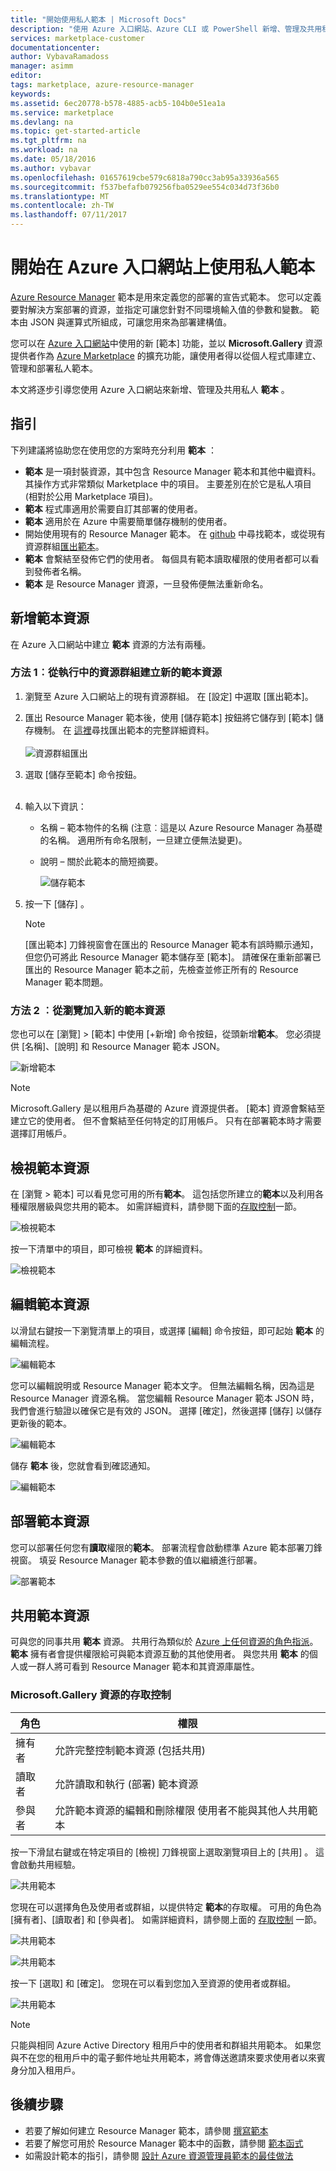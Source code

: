 ```yaml
---
title: "開始使用私人範本 | Microsoft Docs"
description: "使用 Azure 入口網站、Azure CLI 或 PowerShell 新增、管理及共用私人範本。"
services: marketplace-customer
documentationcenter: 
author: VybavaRamadoss
manager: asimm
editor: 
tags: marketplace, azure-resource-manager
keywords: 
ms.assetid: 6ec20778-b578-4885-acb5-104b0e51ea1a
ms.service: marketplace
ms.devlang: na
ms.topic: get-started-article
ms.tgt_pltfrm: na
ms.workload: na
ms.date: 05/18/2016
ms.author: vybavar
ms.openlocfilehash: 01657619cbe579c6818a790cc3ab95a33936a565
ms.sourcegitcommit: f537befafb079256fba0529ee554c034d73f36b0
ms.translationtype: MT
ms.contentlocale: zh-TW
ms.lasthandoff: 07/11/2017
---
```

# <a name="get-started-with-private-templates-on-the-azure-portal"></a>開始在 Azure 入口網站上使用私人範本
[Azure Resource Manager](../azure-resource-manager/resource-group-authoring-templates.md) 範本是用來定義您的部署的宣告式範本。 您可以定義要對解決方案部署的資源，並指定可讓您針對不同環境輸入值的參數和變數。 範本由 JSON 與運算式所組成，可讓您用來為部署建構值。

您可以在 [Azure 入口網站](https://portal.azure.com)中使用的新 [範本] 功能，並以 **Microsoft.Gallery** 資源提供者作為 [Azure Marketplace](https://azure.microsoft.com/marketplace/) 的擴充功能，讓使用者得以從個人程式庫建立、管理和部署私人範本。

本文將逐步引導您使用 Azure 入口網站來新增、管理及共用私人 **範本** 。

## <a name="guidance"></a>指引
下列建議將協助您在使用您的方案時充分利用 **範本** ：

* **範本** 是一項封裝資源，其中包含 Resource Manager 範本和其他中繼資料。 其操作方式非常類似 Marketplace 中的項目。 主要差別在於它是私人項目 (相對於公用 Marketplace 項目)。
* **範本** 程式庫適用於需要自訂其部署的使用者。
* **範本** 適用於在 Azure 中需要簡單儲存機制的使用者。
* 開始使用現有的 Resource Manager 範本。 在 [github](https://github.com/Azure/azure-quickstart-templates) 中尋找範本，或從現有資源群組[匯出範本](../azure-resource-manager/resource-manager-export-template.md)。
* **範本** 會繫結至發佈它們的使用者。 每個具有範本讀取權限的使用者都可以看到發佈者名稱。
* **範本** 是 Resource Manager 資源，一旦發佈便無法重新命名。

## <a name="add-a-template-resource"></a>新增範本資源
在 Azure 入口網站中建立 **範本** 資源的方法有兩種。

### <a name="method-1--create-a-new-template-resource-from-a-running-resource-group"></a>方法 1︰從執行中的資源群組建立新的範本資源
1. 瀏覽至 Azure 入口網站上的現有資源群組。 在 [設定] 中選取 [匯出範本]。
2. 匯出 Resource Manager 範本後，使用 [儲存範本] 按鈕將它儲存到 [範本] 儲存機制。 在 [這裡](../azure-resource-manager/resource-manager-export-template.md)尋找匯出範本的完整詳細資料。
   <br /><br />
   ![資源群組匯出](media/rg-export-portal1.PNG)  <br />
3. 選取 [儲存至範本]  命令按鈕。
   <br /><br />
4. 輸入以下資訊：
   
   * 名稱 – 範本物件的名稱 (注意︰這是以 Azure Resource Manager 為基礎的名稱。 適用所有命名限制，一旦建立便無法變更)。
   * 說明 – 關於此範本的簡短摘要。
     
     ![儲存範本](media/save-template-portal1.PNG)  <br />
5. 按一下 [儲存] 。
   
   > [!NOTE]
   > [匯出範本] 刀鋒視窗會在匯出的 Resource Manager 範本有誤時顯示通知，但您仍可將此 Resource Manager 範本儲存至 [範本]。 請確保在重新部署已匯出的 Resource Manager 範本之前，先檢查並修正所有的 Resource Manager 範本問題。
   > 
   > 

### <a name="method-2--add-a-new-template-resource-from-browse"></a>方法 2 ︰從瀏覽加入新的範本資源
您也可以在 [瀏覽] > [範本] 中使用 [+新增] 命令按鈕，從頭新增**範本**。 您必須提供 [名稱]、[說明] 和 Resource Manager 範本 JSON。

![新增範本](media/add-template-portal1.PNG)  <br />

> [!NOTE]
> Microsoft.Gallery 是以租用戶為基礎的 Azure 資源提供者。 [範本] 資源會繫結至建立它的使用者。 但不會繫結至任何特定的訂用帳戶。 只有在部署範本時才需要選擇訂用帳戶。
> 
> 

## <a name="view-template-resources"></a>檢視範本資源
在 [瀏覽 > 範本] 可以看見您可用的所有**範本**。 這包括您所建立的**範本**以及利用各種權限層級與您共用的範本。 如需詳細資料，請參閱下面的[存取控制](#access-control-for-a-tenant-resource-provider)一節。

![檢視範本](media/view-template-portal1.PNG)  <br />

按一下清單中的項目，即可檢視 **範本** 的詳細資料。

![檢視範本](media/view-template-portal2c.png)  <br />

## <a name="edit-a-template-resource"></a>編輯範本資源
以滑鼠右鍵按一下瀏覽清單上的項目，或選擇 [編輯] 命令按鈕，即可起始 **範本** 的編輯流程。

![編輯範本](media/edit-template-portal1a.PNG)  <br />

您可以編輯說明或 Resource Manager 範本文字。 但無法編輯名稱，因為這是 Resource Manager 資源名稱。 當您編輯 Resource Manager 範本 JSON 時，我們會進行驗證以確保它是有效的 JSON。 選擇 [確定]，然後選擇 [儲存] 以儲存更新後的範本。

![編輯範本](media/edit-template-portal2a.PNG)  <br />

儲存 **範本** 後，您就會看到確認通知。

![編輯範本](media/edit-template-portal3b.png)  <br />

## <a name="deploy-a-template-resource"></a>部署範本資源
您可以部署任何您有**讀取**權限的**範本**。 部署流程會啟動標準 Azure 範本部署刀鋒視窗。 填妥 Resource Manager 範本參數的值以繼續進行部署。

![部署範本](media/deploy-template-portal1b.png)  <br />

## <a name="share-a-template-resource"></a>共用範本資源
可與您的同事共用 **範本** 資源。 共用行為類似於 [Azure 上任何資源的角色指派](../active-directory/role-based-access-control-configure.md)。 **範本** 擁有者會提供權限給可與範本資源互動的其他使用者。 與您共用 **範本** 的個人或一群人將可看到 Resource Manager 範本和其資源庫屬性。

### <a name="access-control-for-the-microsoftgallery-resources"></a>Microsoft.Gallery 資源的存取控制
| 角色 | 權限 |
| --- | --- |
| 擁有者 |允許完整控制範本資源 (包括共用) |
| 讀取者 |允許讀取和執行 (部署) 範本資源 |
| 參與者 |允許範本資源的編輯和刪除權限 使用者不能與其他人共用範本 |

按一下滑鼠右鍵或在特定項目的 [檢視] 刀鋒視窗上選取瀏覽項目上的 [共用]  。 這會啟動共用經驗。

![共用範本](media/share-template-portal1a.png)  <br />

 您現在可以選擇角色及使用者或群組，以提供特定 **範本**的存取權。 可用的角色為 [擁有者]、[讀取者] 和 [參與者]。 如需詳細資料，請參閱上面的 [存取控制](#access-control-for-a-tenant-resource-provider) 一節。

![共用範本](media/share-template-portal2b.png)  <br />

![共用範本](media/share-template-portal3b.png)  <br />

按一下 [選取] 和 [確定]。 您現在可以看到您加入至資源的使用者或群組。

![共用範本](media/share-template-portal4b.png)  <br />

> [!NOTE]
> 只能與相同 Azure Active Directory 租用戶中的使用者和群組共用範本。 如果您與不在您的租用戶中的電子郵件地址共用範本，將會傳送邀請來要求使用者以來賓身分加入租用戶。
> 
> 

## <a name="next-steps"></a>後續步驟
* 若要了解如何建立 Resource Manager 範本，請參閱 [撰寫範本](../azure-resource-manager/resource-group-authoring-templates.md)
* 若要了解您可用於 Resource Manager 範本中的函數，請參閱 [範本函式](../azure-resource-manager/resource-group-template-functions.md)
* 如需設計範本的指引，請參閱 [設計 Azure 資源管理員範本的最佳做法](../azure-resource-manager/best-practices-resource-manager-design-templates.md)

